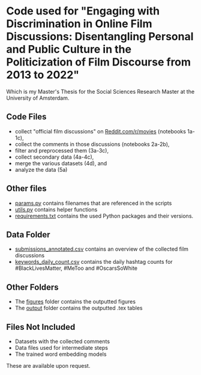 # Code used for "Engaging with Discrimination in Online Film Discussions: Disentangling Personal and Public Culture in the Politicization of Film Discourse from 2013 to 2022"

Which is my Master's Thesis for the Social Sciences Research Master at the University of Amsterdam.

## Code Files
- collect "official film discussions" on [Reddit.com/r/movies](https://www.reddit.com/r/movies) (notebooks 1a-1c),
- collect the comments in those discussions (notebooks 2a-2b),
- filter and preprocessed them (3a-3c),
- collect secondary data (4a-4c),
- merge the various datasets (4d), and
- analyze the data (5a)

## Other files
- [params.py](params.py) contains filenames that are referenced in the scripts
- [utils.py](utils.py) contains helper functions
- [requirements.txt](requirements.txt) contains the used Python packages and their versions.

## Data Folder
- [submissions\_annotated.csv](data/submissions\_annotated.csv) contains an overview of the collected film discussions
- [keywords\_daily\_count.csv](keywords\_daily\_count.csv) contains the daily hashtag counts for #BlackLivesMatter, #MeToo and #OscarsSoWhite

## Other Folders
- The [figures](figures/) folder contains the outputted figures
- The [output](output/) folder contains the outputted .tex tables

## Files Not Included
- Datasets with the collected comments
- Data files used for intermediate steps
- The trained word embedding models

These are available upon request.
